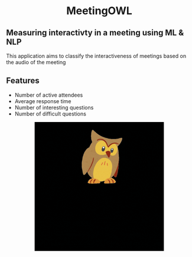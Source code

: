 <h1 align="center"> MeetingOWL</h1>

<p>
<h2> Measuring interactivty in a meeting using ML & NLP </h2> 
This application aims to classify the interactiveness of meetings based on the audio of the meeting
</p>

<p>
<h2> Features </h2> 
 <ul>
  <li> Number of active attendees </li>
  <li> Average response time </li>
  <li> Number of interesting questions </li>
  <li> Number of difficult questions </li> 
 </ul>
</p>

<p align="center">
  <img src="https://github.com/VaibhaveS/MeetingOWL/blob/main/LOGO4.gif" width="350" title="hover text">
</p>
